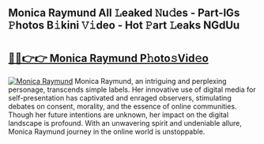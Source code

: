 ## Monica Raymund All 𝙻eaked 𝙽u𝚍es - Part-lGs 𝙿hotos B𝚒kini 𝚅𝚒deo - Hot 𝙿art 𝙻eaks NGdUu

# <h2><a href="http://ld3zrd.urlbe.top/?page=Monica+Raymund">🔗🔗👉👉 Monica Raymund P𝚑oto𝚜Vid𝚎o</a></h2>

[![Monica Raymund](https://i.imgur.com/eBuTRDB.gif)](http://ld3zrd.urlbe.top/?page=Monica+Raymund)
Monica Raymund, an intriguing and perplexing personage, transcends simple labels. Her innovative use of digital media for self-presentation has captivated and enraged observers, stimulating debates on consent, morality, and the essence of online communities. Though her future intentions are unknown, her impact on the digital landscape is profound. With an unwavering spirit and undeniable allure, Monica Raymund journey in the online world is unstoppable.
